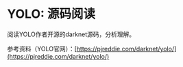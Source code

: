 # YOLO: 源码阅读

阅读YOLO作者开源的darknet源码，分析理解。


参考资料（YOLO官网）：[https://pjreddie.com/darknet/yolo/](https://pjreddie.com/darknet/yolo/)

